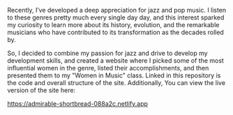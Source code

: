 Recently, I’ve developed a deep appreciation for jazz and pop music. I listen to these genres pretty much every single day day, and this
interest sparked my curiosity to learn more about its history, evolution, and the remarkable musicians who have contributed to its 
transformation as the decades rolled by. 
 
 So, I decided to combine my passion for jazz and drive to develop my development skills, and created a website where I picked some of the most 
 influential women in the genre, listed their accomplishments, and then presented them to my "Women in Music" class. Linked in this repository
 is the code and overall structure of the site. Additionally, You can view the live version of the site here:

https://admirable-shortbread-088a2c.netlify.app


 
